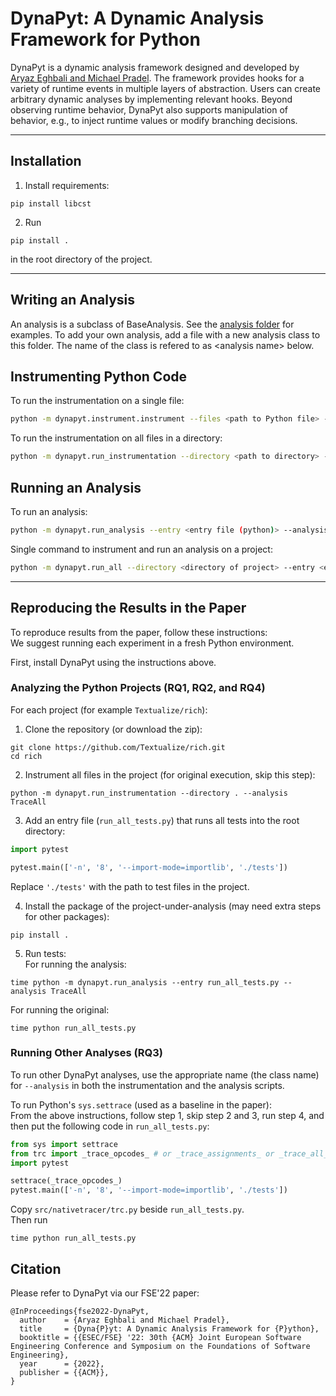 # DynaPyt: A Dynamic Analysis Framework for Python
DynaPyt is a dynamic analysis framework designed and developed by [Aryaz Eghbali and Michael Pradel](https://2022.esec-fse.org/details/fse-2022-research-papers/48/DynaPyt-A-Dynamic-Analysis-Framework-for-Python). 
The framework provides hooks for a variety of runtime events in multiple layers of abstraction.
Users can create arbitrary dynamic analyses by implementing relevant hooks.
Beyond observing runtime behavior, DynaPyt also supports manipulation of behavior, e.g., to inject runtime values or modify branching decisions.

--------------------

## Installation

1) Install requirements:  
```
pip install libcst
```
2) Run  
```
pip install .
```
in the root directory of the project.

--------------------

## Writing an Analysis

An analysis is a subclass of BaseAnalysis. See the [analysis folder](src/dynapyt/analyses) for examples. To add your own analysis, add a file with a new analysis class to this folder. The name of the class is refered to as \<analysis name\> below.

## Instrumenting Python Code

To run the instrumentation on a single file:  
```bash
python -m dynapyt.instrument.instrument --files <path to Python file> --analysis <analysis name>
```

To run the instrumentation on all files in a directory:  
```bash
python -m dynapyt.run_instrumentation --directory <path to directory> --analysis <analysis name>
```


## Running an Analysis

To run an analysis:  
```bash
python -m dynapyt.run_analysis --entry <entry file (python)> --analysis <analysis name>
```

Single command to instrument and run an analysis on a project:  
```bash
python -m dynapyt.run_all --directory <directory of project> --entry <entry file (python)> --analysis <analysis name>
```

--------------------

## Reproducing the Results in the Paper

To reproduce results from the paper, follow these instructions:  
We suggest running each experiment in a fresh Python environment.  

First, install DynaPyt using the instructions above.

### Analyzing the Python Projects (RQ1, RQ2, and RQ4)
For each project (for example `Textualize/rich`):
1) Clone the repository (or download the zip):
```
git clone https://github.com/Textualize/rich.git
cd rich
```
2) Instrument all files in the project (for original execution, skip this step):
```
python -m dynapyt.run_instrumentation --directory . --analysis TraceAll
```
3) Add an entry file (`run_all_tests.py`) that runs all tests into the root directory:
```python
import pytest

pytest.main(['-n', '8', '--import-mode=importlib', './tests'])
```
Replace `'./tests'` with the path to test files in the project.  

4) Install the package of the project-under-analysis (may need extra steps for other packages):
```
pip install .
```
5) Run tests:  
For running the analysis:
```
time python -m dynapyt.run_analysis --entry run_all_tests.py --analysis TraceAll
```
For running the original:
```
time python run_all_tests.py
```

### Running Other Analyses (RQ3)
To run other DynaPyt analyses, use the appropriate name (the class name) for `--analysis` in both the instrumentation and the analysis scripts.  

To run Python's `sys.settrace` (used as a baseline in the paper):  
From the above instructions, follow step 1, skip step 2 and 3, run step 4, and then put the following code in `run_all_tests.py`:
```python
from sys import settrace
from trc import _trace_opcodes_ # or _trace_assignments_ or _trace_all_
import pytest

settrace(_trace_opcodes_)
pytest.main(['-n', '8', '--import-mode=importlib', './tests'])
```
Copy `src/nativetracer/trc.py` beside `run_all_tests.py`.  
Then run
```
time python run_all_tests.py
```



## Citation

Please refer to DynaPyt via our FSE'22 paper:

```
@InProceedings{fse2022-DynaPyt,
  author    = {Aryaz Eghbali and Michael Pradel},
  title     = {Dyna{P}yt: A Dynamic Analysis Framework for {P}ython},
  booktitle = {{ESEC/FSE} '22: 30th {ACM} Joint European Software Engineering Conference and Symposium on the Foundations of Software Engineering},
  year      = {2022},
  publisher = {{ACM}},
}
```
